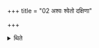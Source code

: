 +++
title = "02 अश्वः श्वेतो दक्षिणा"

+++

<details><summary>थिते</summary>

2. A white horse (is to be given as a) sacrificial gift.
</details>
